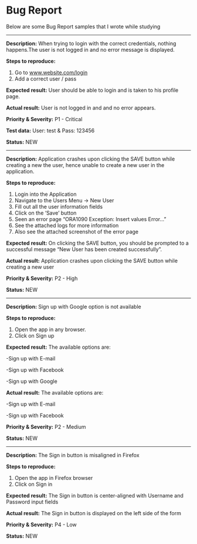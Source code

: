 # Bug Report

Below are some Bug Report samples that I wrote while studying

---
**Description:** When trying to login with the correct credentials, nothing happens.The user is not logged in and no error message is displayed.

**Steps to reproduce:** 
1. Go to www.website.com/login
2. Add a correct user / pass

**Expected result:** 
User should be able to login and is taken to his profile page.

**Actual result:**
User is not logged in and and no error appears.

**Priority & Severity:** P1 - Critical

**Test data:**
User: test & Pass: 123456

**Status:** NEW

---

**Description:** Application crashes upon clicking the SAVE button while creating a new the user, hence unable to create a new user in the application.

**Steps to reproduce:** 
1) Login into the Application
2) Navigate to the Users Menu -> New User
3) Fill out all the user information fields
4) Click on the ‘Save’ button
5) Seen an error page “ORA1090 Exception: Insert values Error…”
6) See the attached logs for more information
7) Also see the attached screenshot of the error page

**Expected result:** 
On clicking the SAVE button, you should be prompted to a successful message “New User has been created successfully”.

**Actual result:**
Application crashes upon clicking the SAVE button while creating a new user

**Priority & Severity:** P2 - High

**Status:** NEW

---

**Description:** Sign up with Google option is not available

**Steps to reproduce:** 
1) Open the app in any browser.
2) Click on Sign up

**Expected result:** 
The available options are:

-Sign up with E-mail

-Sign up with Facebook

-Sign up with Google

**Actual result:**
The available options are:

-Sign up with E-mail

-Sign up with Facebook

**Priority & Severity:** P2 - Medium

**Status:** NEW

---

**Description:** The Sign in button is misaligned in Firefox

**Steps to reproduce:** 
1) Open the app in Firefox browser
2) Click on Sign in

**Expected result:** The Sign in button is center-aligned with Username and Password input fields

**Actual result:** The Sign in button is displayed on the left side of the form

**Priority & Severity:** P4 - Low

**Status:** NEW
